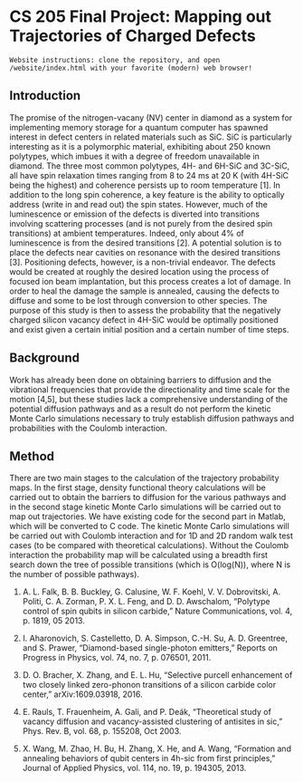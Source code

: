# CS 205 Final Project: Mapping out Trajectories of Charged Defects

`Website instructions: clone the repository, and open /website/index.html with your favorite (modern) web browser!`

## Introduction
The promise of the nitrogen-vacany (NV) center in diamond as a system for implementing memory storage for a quantum computer has spawned interest in defect centers in related materials such as SiC. SiC is particularly interesting as it is a polymorphic material, exhibiting about 250 known polytypes, which imbues it with a degree of freedom unavailable in diamond. The three most common polytypes, 4H- and 6H-SiC and 3C-SiC, all have spin relaxation times ranging from 8 to 24 ms at 20 K (with 4H-SiC being the highest) and coherence persists up to room temperature [1]. In addition to the long spin coherence, a key feature is the ability to optically address (write in and read out) the spin states. However, much of the luminescence or emission of the defects is diverted into transitions involving scattering processes (and is not purely from the desired spin transitions) at ambient temperatures. Indeed, only about 4% of luminescence is from the desired transitions [2]. A potential solution is to place the defects near cavities on resonance with the desired transitions [3]. Positioning defects, however, is a non-trivial endeavor. The defects would be created at roughly the desired location using the process of focused ion beam implantation, but this process creates a lot of damage. In order to heal the damage the sample is annealed, causing the defects to diffuse and some to be lost through conversion to other species. The purpose of this study is then to assess the probability that the negatively charged silicon vacancy defect in 4H-SiC would be optimally positioned and exist given a certain initial position and a certain number of time steps.

## Background
Work has already been done on obtaining barriers to diffusion and the vibrational frequencies that provide the directionality and time scale for the motion [4,5], but these studies lack a comprehensive understanding of the potential diffusion pathways and as a result do not perform the kinetic Monte Carlo simulations necessary to truly establish diffusion pathways and probabilities with the Coulomb interaction.

## Method
There are two main stages to the calculation of the trajectory probability maps. In the first stage, density functional theory calculations will be carried out to obtain the barriers to diffusion for the various pathways and in the second stage kinetic Monte Carlo simulations will be carried out to map out trajectories. We have existing code for the second part in Matlab, which will be converted to C code. The kinetic Monte Carlo simulations will be carried out with Coulomb interaction and for 1D and 2D random walk test cases (to be compared with theoretical calculations). Without the Coulomb interaction the probability map will be calculated using a breadth first search down the tree of possible transitions (which is O(log(N)), where N is the number of possible pathways).


1. A. L. Falk, B. B. Buckley, G. Calusine, W. F. Koehl, V. V. Dobrovitski, A. Politi, C. A. Zorman, P. X. L. Feng, and D. D. Awschalom, “Polytype control of spin qubits in silicon carbide,” Nature Communications, vol. 4, p. 1819, 05 2013.

2. I. Aharonovich, S. Castelletto, D. A. Simpson, C.-H. Su, A. D. Greentree, and S. Prawer, “Diamond-based single-photon emitters,” Reports on Progress in Physics, vol. 74, no. 7, p. 076501, 2011.

3. D. O. Bracher, X. Zhang, and E. L. Hu, “Selective purcell enhancement of two closely linked zero-phonon transitions of a silicon carbide color center,” arXiv:1609.03918, 2016.

4. E. Rauls, T. Frauenheim, A. Gali, and P. Deák, “Theoretical study of vacancy diffusion and vacancy-assisted clustering of antisites in sic,” Phys. Rev. B, vol. 68, p. 155208, Oct 2003.

5. X. Wang, M. Zhao, H. Bu, H. Zhang, X. He, and A. Wang, “Formation and annealing behaviors of qubit centers in 4h-sic from first principles,” Journal of Applied Physics, vol. 114, no. 19, p. 194305, 2013.
